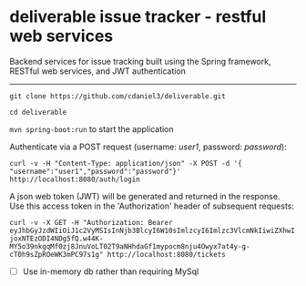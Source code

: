 # deliverable issue tracker - restful web services
Backend services for issue tracking built using the Spring framework, RESTful web services, and JWT authentication

***

`git clone https://github.com/cdaniel3/deliverable.git`

`cd deliverable`

`mvn spring-boot:run` to start the application

Authenticate via a POST request (username: *user1*, password: *password*):

`curl -v -H "Content-Type: application/json" -X POST -d '{ "username":"user1","password":"password"}' http://localhost:8080/auth/login`

A json web token (JWT) will be generated and returned in the response. Use this access token in the 'Authorization' header of subsequent requests:

`curl -v -X GET -H "Authorization: Bearer eyJhbGyJzdWIiOiJ1c2VyMSIsInNjb3BlcyI6W10sImlzcyI6Imlzc3VlcmNkIiwiZXhwIjoxNTEzODI4NDg5fQ.w44K-MY5o39nkgqMf0zj8JnuVoLT02T9aNHhdaGf1mypocm8nju4Owyx7at4y-g-cT0h9sZpROeWK3mPC97s1g" http://localhost:8080/tickets`


- [ ] Use in-memory db rather than requiring MySql

